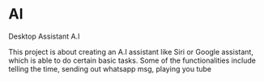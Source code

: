 # AI
Desktop Assistant A.I

This project is about creating an A.I assistant like Siri or Google assistant, which is able to do certain basic tasks.
Some of the functionalities include telling the time, sending out whatsapp msg, playing you tube
